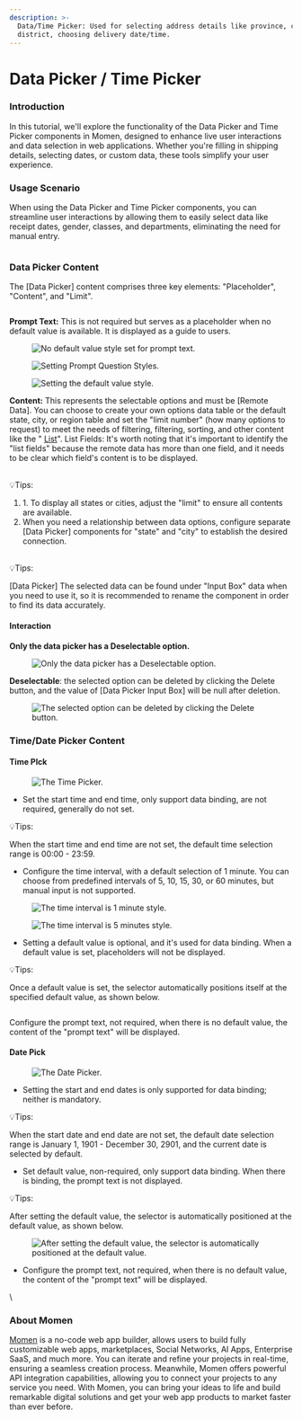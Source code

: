 ```yaml
---
description: >-
  Data/Time Picker: Used for selecting address details like province, city, and
  district, choosing delivery date/time.
---
```


# Data Picker / Time Picker

### Introduction

In this tutorial, we'll explore the functionality of the Data Picker and Time Picker components in Momen, designed to enhance live user interactions and data selection in web applications. Whether you're filling in shipping details, selecting dates, or custom data, these tools simplify your user experience.

### Usage Scenario

When using the Data Picker and Time Picker components, you can streamline user interactions by allowing them to easily select data like receipt dates, gender, classes, and departments, eliminating the need for manual entry.

<figure><img src="../.gitbook/assets/1 (12).gif" alt=""><figcaption></figcaption></figure>

### Data Picker Content

The \[Data Picker] content comprises three key elements: "Placeholder", "Content", and "Limit".

<figure><img src="../.gitbook/assets/2 (13).1.png" alt=""><figcaption></figcaption></figure>

**Prompt Text:** This is not required but serves as a placeholder when no default value is available. It is displayed as a guide to users.

<div>

<figure><img src="../.gitbook/assets/4 (7).1.png" alt="No default value style set for prompt text."><figcaption></figcaption></figure>

 

<figure><img src="../.gitbook/assets/5 (7).1.png" alt="Setting Prompt Question Styles."><figcaption></figcaption></figure>

 

<figure><img src="../.gitbook/assets/6 (4).1.png" alt="Setting the default value style."><figcaption></figcaption></figure>

</div>

**Content:** This represents the selectable options and must be \[Remote Data]. You can choose to create your own options data table or the default state, city, or region table and set the "limit number" (how many options to request) to meet the needs of filtering, filtering, sorting, and other content like the " [List](https://docs.momen.app/component/list)". List Fields: It's worth noting that it's important to identify the "list fields" because the remote data has more than one field, and it needs to be clear which field's content is to be displayed.

\
💡Tips:

1. 1\. To display all states or cities, adjust the "limit" to ensure all contents are available.
2. When you need a relationship between data options, configure separate \[Data Picker] components for "state" and "city" to establish the desired connection.

\
💡Tips:

\[Data Picker] The selected data can be found under "Input Box" data when you need to use it, so it is recommended to rename the component in order to find its data accurately.

#### Interaction

**Only the data picker has a Deselectable option.**

<figure><img src="../.gitbook/assets/11 (22).png" alt="Only the data picker has a Deselectable option."><figcaption></figcaption></figure>

**Deselectable**: the selected option can be deleted by clicking the Delete button, and the value of \[Data Picker Input Box] will be null after deletion.

<figure><img src="../.gitbook/assets/22 (3).png" alt="The selected option can be deleted by clicking the Delete button."><figcaption></figcaption></figure>

### Time/Date Picker Content

#### Time PIck

<figure><img src="../.gitbook/assets/33.png" alt="The Time Picker."><figcaption></figcaption></figure>

* Set the start time and end time, only support data binding, are not required, generally do not set.

💡Tips:

When the start time and end time are not set, the default time selection range is 00:00 - 23:59.

* Configure the time interval, with a default selection of 1 minute. You can choose from predefined intervals of 5, 10, 15, 30, or 60 minutes, but manual input is not supported.

<div>

<figure><img src="../.gitbook/assets/44 (1).png" alt="The time interval is 1 minute style."><figcaption></figcaption></figure>

 

<figure><img src="../.gitbook/assets/55 (1).png" alt="The time interval is 5 minutes style."><figcaption></figcaption></figure>

</div>

* Setting a default value is optional, and it's used for data binding. When a default value is set, placeholders will not be displayed.

💡Tips:

Once a default value is set, the selector automatically positions itself at the specified default value, as shown below.

<figure><img src="../.gitbook/assets/77 (2).png" alt=""><figcaption></figcaption></figure>

Configure the prompt text, not required, when there is no default value, the content of the "prompt text" will be displayed.

#### Date Pick

<figure><img src="../.gitbook/assets/88.png" alt="The Date Picker."><figcaption></figcaption></figure>

* Setting the start and end dates is only supported for data binding; neither is mandatory.

💡Tips:

When the start date and end date are not set, the default date selection range is January 1, 1901 - December 30, 2901, and the current date is selected by default.

* Set default value, non-required, only support data binding. When there is binding, the prompt text is not displayed.

💡Tips:

After setting the default value, the selector is automatically positioned at the default value, as shown below.

<figure><img src="../.gitbook/assets/99.png" alt="After setting the default value, the selector is automatically positioned at the default value."><figcaption></figcaption></figure>

* Configure the prompt text, not required, when there is no default value, the content of the "prompt text" will be displayed.

\\

### About Momen

[Momen](https://momen.app/?channel=blog-about) is a no-code web app builder, allows users to build fully customizable web apps, marketplaces, Social Networks, AI Apps, Enterprise SaaS, and much more. You can iterate and refine your projects in real-time, ensuring a seamless creation process. Meanwhile, Momen offers powerful API integration capabilities, allowing you to connect your projects to any service you need. With Momen, you can bring your ideas to life and build remarkable digital solutions and get your web app products to market faster than ever before.
